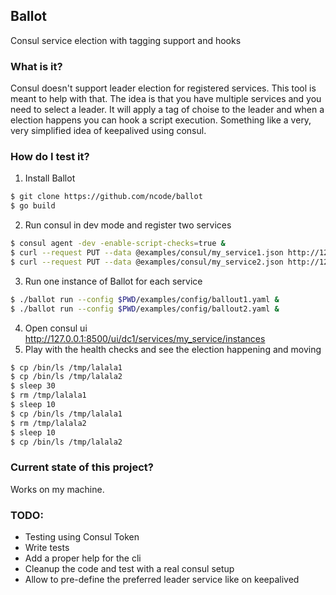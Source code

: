 ## Ballot

Consul service election with tagging support and hooks

### What is it?

Consul doesn't support leader election for registered services. This tool is meant to help with that. 
The idea is that you have multiple services and you need to select a leader. It will apply a tag of choise to the leader and
when a election happens you can hook a script execution.
Something like a very, very simplified idea of keepalived using consul.

### How do I test it?

1. Install Ballot
```bash
$ git clone https://github.com/ncode/ballot
$ go build
```
2. Run consul in dev mode and register two services
```bash
$ consul agent -dev -enable-script-checks=true &
$ curl --request PUT --data @examples/consul/my_service1.json http://127.0.0.1:8500/v1/agent/service/register\?replace-existing-checks\=true
$ curl --request PUT --data @examples/consul/my_service2.json http://127.0.0.1:8500/v1/agent/service/register\?replace-existing-checks\=true
```
3. Run one instance of Ballot for each service
```bash
$ ./ballot run --config $PWD/examples/config/ballout1.yaml &
$ ./ballot run --config $PWD/examples/config/ballout2.yaml &
```
4. Open consul ui http://127.0.0.1:8500/ui/dc1/services/my_service/instances
5. Play with the health checks and see the election happening and moving
```bash
$ cp /bin/ls /tmp/lalala1
$ cp /bin/ls /tmp/lalala2
$ sleep 30
$ rm /tmp/lalala1
$ sleep 10
$ cp /bin/ls /tmp/lalala1
$ rm /tmp/lalala2
$ sleep 10
$ cp /bin/ls /tmp/lalala2
```

### Current state of this project?

Works on my machine.

### TODO:

- Testing using Consul Token
- Write tests
- Add a proper help for the cli
- Cleanup the code and test with a real consul setup
- Allow to pre-define the preferred leader service like on keepalived
